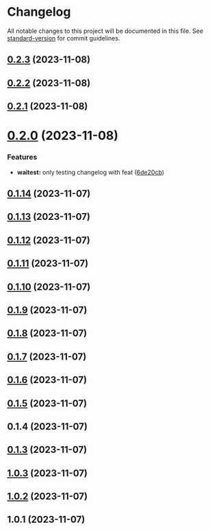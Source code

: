 # Changelog

All notable changes to this project will be documented in this file. See [standard-version](https://github.com/conventional-changelog/standard-version) for commit guidelines.

## [0.2.3](https://github.com/WailanTirajoh/waitest-gem/compare/v0.2.2...v0.2.3) (2023-11-08)



## [0.2.2](https://github.com/WailanTirajoh/waitest-gem/compare/v0.2.1...v0.2.2) (2023-11-08)



## [0.2.1](https://github.com/WailanTirajoh/waitest-gem/compare/v0.2.0...v0.2.1) (2023-11-08)



# [0.2.0](https://github.com/WailanTirajoh/waitest-gem/compare/v0.1.14...v0.2.0) (2023-11-08)


### Features

* **waitest:** only testing changelog with feat ([6de20cb](https://github.com/WailanTirajoh/waitest-gem/commit/6de20cb46d46e57cd6cccfca08a884d91c33d8f9))



## [0.1.14](https://github.com/WailanTirajoh/waitest-gem/compare/v0.1.13...v0.1.14) (2023-11-07)



## [0.1.13](https://github.com/WailanTirajoh/waitest-gem/compare/v0.1.12...v0.1.13) (2023-11-07)



## [0.1.12](https://github.com/WailanTirajoh/waitest-gem/compare/v0.1.11...v0.1.12) (2023-11-07)



## [0.1.11](https://github.com/WailanTirajoh/waitest-gem/compare/v0.1.10...v0.1.11) (2023-11-07)



## [0.1.10](https://github.com/WailanTirajoh/waitest-gem/compare/v0.1.9...v0.1.10) (2023-11-07)



## [0.1.9](https://github.com/WailanTirajoh/waitest-gem/compare/v0.1.8...v0.1.9) (2023-11-07)



## [0.1.8](https://github.com/WailanTirajoh/waitest-gem/compare/v0.1.7...v0.1.8) (2023-11-07)



## [0.1.7](https://github.com/WailanTirajoh/waitest-gem/compare/v0.1.6...v0.1.7) (2023-11-07)



## [0.1.6](https://github.com/WailanTirajoh/waitest-gem/compare/v0.1.5...v0.1.6) (2023-11-07)



## [0.1.5](https://github.com/WailanTirajoh/waitest-gem/compare/v0.1.4...v0.1.5) (2023-11-07)



## 0.1.4 (2023-11-07)



## [0.1.3](https://github.com/WailanTirajoh/waitest-gem/compare/v1.0.3...v0.1.3) (2023-11-07)



## [1.0.3](https://github.com/WailanTirajoh/waitest-gem/compare/v1.0.2...v1.0.3) (2023-11-07)



## [1.0.2](https://github.com/WailanTirajoh/waitest-gem/compare/v1.0.1...v1.0.2) (2023-11-07)



## 1.0.1 (2023-11-07)
